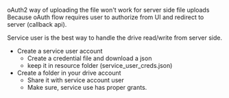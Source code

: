 oAuth2 way of uploading the file won't work for server side file uploads    
    Because oAuth flow requires user to authorize from UI and redirect to server (callback api).    

Service user is the best way to handle the drive read/write from server side.    
  
* Create a service user account          
    - Create a credential file and download a json     
    - keep it in resource folder (service_user_creds.json)     
* Create a folder in your drive account           
    - Share it with service account user          
    - Make sure, service use has proper grants.          
